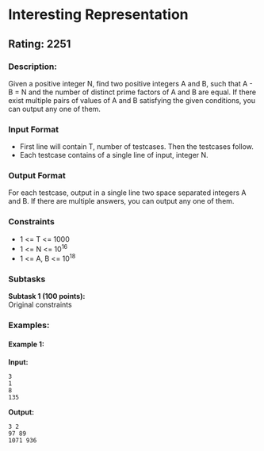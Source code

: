 # Interesting Representation
## Rating: 2251
### Description:
Given a positive integer N, find two positive integers A and B, such that A - B = N and the number of distinct prime factors of A and B are equal. If there exist multiple pairs of values of A and B satisfying the given conditions, you can output any one of them.

### Input Format
- First line will contain T, number of testcases. Then the testcases follow.
- Each testcase contains of a single line of input, integer N.
### Output Format
For each testcase, output in a single line two space separated integers A and B. If there are multiple answers, you can output any one of them.
### Constraints
- 1 <= T <= 1000
- 1 <= N <= 10<sup>16</sup>
- 1 <= A, B <= 10<sup>18</sup>

### Subtasks
**Subtask 1 (100 points):**  
Original constraints

### Examples:
#### Example 1:
**Input:**
```
3
1
8
135
```
**Output:**
```
3 2
97 89
1071 936
```
